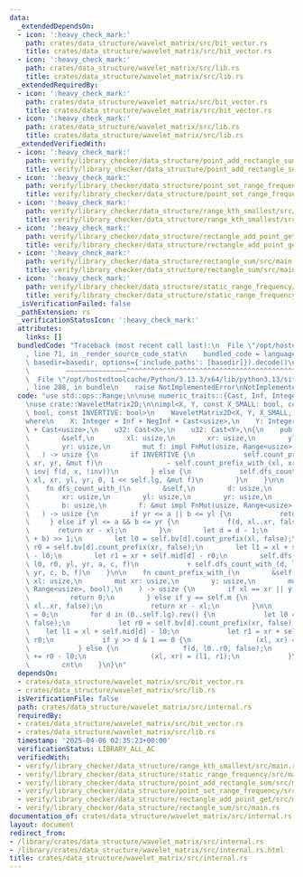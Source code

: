 ```yaml
---
data:
  _extendedDependsOn:
  - icon: ':heavy_check_mark:'
    path: crates/data_structure/wavelet_matrix/src/bit_vector.rs
    title: crates/data_structure/wavelet_matrix/src/bit_vector.rs
  - icon: ':heavy_check_mark:'
    path: crates/data_structure/wavelet_matrix/src/lib.rs
    title: crates/data_structure/wavelet_matrix/src/lib.rs
  _extendedRequiredBy:
  - icon: ':heavy_check_mark:'
    path: crates/data_structure/wavelet_matrix/src/bit_vector.rs
    title: crates/data_structure/wavelet_matrix/src/bit_vector.rs
  - icon: ':heavy_check_mark:'
    path: crates/data_structure/wavelet_matrix/src/lib.rs
    title: crates/data_structure/wavelet_matrix/src/lib.rs
  _extendedVerifiedWith:
  - icon: ':heavy_check_mark:'
    path: verify/library_checker/data_structure/point_add_rectangle_sum/src/main.rs
    title: verify/library_checker/data_structure/point_add_rectangle_sum/src/main.rs
  - icon: ':heavy_check_mark:'
    path: verify/library_checker/data_structure/point_set_range_frequency/src/main.rs
    title: verify/library_checker/data_structure/point_set_range_frequency/src/main.rs
  - icon: ':heavy_check_mark:'
    path: verify/library_checker/data_structure/range_kth_smallest/src/main.rs
    title: verify/library_checker/data_structure/range_kth_smallest/src/main.rs
  - icon: ':heavy_check_mark:'
    path: verify/library_checker/data_structure/rectangle_add_point_get/src/main.rs
    title: verify/library_checker/data_structure/rectangle_add_point_get/src/main.rs
  - icon: ':heavy_check_mark:'
    path: verify/library_checker/data_structure/rectangle_sum/src/main.rs
    title: verify/library_checker/data_structure/rectangle_sum/src/main.rs
  - icon: ':heavy_check_mark:'
    path: verify/library_checker/data_structure/static_range_frequency/src/main.rs
    title: verify/library_checker/data_structure/static_range_frequency/src/main.rs
  _isVerificationFailed: false
  _pathExtension: rs
  _verificationStatusIcon: ':heavy_check_mark:'
  attributes:
    links: []
  bundledCode: "Traceback (most recent call last):\n  File \"/opt/hostedtoolcache/Python/3.13.3/x64/lib/python3.13/site-packages/onlinejudge_verify/documentation/build.py\"\
    , line 71, in _render_source_code_stat\n    bundled_code = language.bundle(stat.path,\
    \ basedir=basedir, options={'include_paths': [basedir]}).decode()\n          \
    \         ~~~~~~~~~~~~~~~^^^^^^^^^^^^^^^^^^^^^^^^^^^^^^^^^^^^^^^^^^^^^^^^^^^^^^^^^^^^^^^^^^\n\
    \  File \"/opt/hostedtoolcache/Python/3.13.3/x64/lib/python3.13/site-packages/onlinejudge_verify/languages/rust.py\"\
    , line 288, in bundle\n    raise NotImplementedError\nNotImplementedError\n"
  code: "use std::ops::Range;\n\nuse numeric_traits::{Cast, Inf, Integer, NegInf};\n\
    \nuse crate::WaveletMatrix2D;\n\nimpl<X, Y, const X_SMALL: bool, const Y_SMALL:\
    \ bool, const INVERTIVE: bool>\n    WaveletMatrix2D<X, Y, X_SMALL, Y_SMALL, INVERTIVE>\n\
    where\n    X: Integer + Inf + NegInf + Cast<usize>,\n    Y: Integer + Inf + NegInf\
    \ + Cast<usize>,\n    u32: Cast<X>,\n    u32: Cast<Y>,\n{\n    pub(crate) fn count_with_(\n\
    \        &self,\n        xl: usize,\n        xr: usize,\n        yl: usize,\n\
    \        yr: usize,\n        mut f: impl FnMut(usize, Range<usize>, bool),\n \
    \   ) -> usize {\n        if INVERTIVE {\n            self.count_prefix_with_(xl,\
    \ xr, yr, &mut f)\n                - self.count_prefix_with_(xl, xr, yl, |d, x,\
    \ inv| f(d, x, !inv))\n        } else {\n            self.dfs_count_with_(self.lg,\
    \ xl, xr, yl, yr, 0, 1 << self.lg, &mut f)\n        }\n    }\n\n    #[allow(clippy::too_many_arguments)]\n\
    \    fn dfs_count_with_(\n        &self,\n        d: usize,\n        xl: usize,\n\
    \        xr: usize,\n        yl: usize,\n        yr: usize,\n        a: usize,\n\
    \        b: usize,\n        f: &mut impl FnMut(usize, Range<usize>, bool),\n \
    \   ) -> usize {\n        if yr <= a || b <= yl {\n            return 0;\n   \
    \     } else if yl <= a && b <= yr {\n            f(d, xl..xr, false);\n     \
    \       return xr - xl;\n        }\n        let d = d - 1;\n        let c = (a\
    \ + b) >> 1;\n        let l0 = self.bv[d].count_prefix(xl, false);\n        let\
    \ r0 = self.bv[d].count_prefix(xr, false);\n        let l1 = xl + self.mid[d]\
    \ - l0;\n        let r1 = xr + self.mid[d] - r0;\n        self.dfs_count_with_(d,\
    \ l0, r0, yl, yr, a, c, f)\n            + self.dfs_count_with_(d, l1, r1, yl,\
    \ yr, c, b, f)\n    }\n\n    fn count_prefix_with_(\n        &self,\n        mut\
    \ xl: usize,\n        mut xr: usize,\n        y: usize,\n        mut f: impl FnMut(usize,\
    \ Range<usize>, bool),\n    ) -> usize {\n        if xl == xr || y == 0 {\n  \
    \          return 0;\n        } else if y == self.m {\n            f(self.lg,\
    \ xl..xr, false);\n            return xr - xl;\n        }\n\n        let mut cnt\
    \ = 0;\n        for d in (0..self.lg).rev() {\n            let l0 = self.bv[d].count_prefix(xl,\
    \ false);\n            let r0 = self.bv[d].count_prefix(xr, false);\n        \
    \    let l1 = xl + self.mid[d] - l0;\n            let r1 = xr + self.mid[d] -\
    \ r0;\n            if y >> d & 1 == 0 {\n                (xl, xr) = (l0, r0);\n\
    \            } else {\n                f(d, l0..r0, false);\n                cnt\
    \ += r0 - l0;\n                (xl, xr) = (l1, r1);\n            }\n        }\n\
    \        cnt\n    }\n}\n"
  dependsOn:
  - crates/data_structure/wavelet_matrix/src/bit_vector.rs
  - crates/data_structure/wavelet_matrix/src/lib.rs
  isVerificationFile: false
  path: crates/data_structure/wavelet_matrix/src/internal.rs
  requiredBy:
  - crates/data_structure/wavelet_matrix/src/bit_vector.rs
  - crates/data_structure/wavelet_matrix/src/lib.rs
  timestamp: '2025-04-06 02:35:23+00:00'
  verificationStatus: LIBRARY_ALL_AC
  verifiedWith:
  - verify/library_checker/data_structure/range_kth_smallest/src/main.rs
  - verify/library_checker/data_structure/static_range_frequency/src/main.rs
  - verify/library_checker/data_structure/point_add_rectangle_sum/src/main.rs
  - verify/library_checker/data_structure/point_set_range_frequency/src/main.rs
  - verify/library_checker/data_structure/rectangle_add_point_get/src/main.rs
  - verify/library_checker/data_structure/rectangle_sum/src/main.rs
documentation_of: crates/data_structure/wavelet_matrix/src/internal.rs
layout: document
redirect_from:
- /library/crates/data_structure/wavelet_matrix/src/internal.rs
- /library/crates/data_structure/wavelet_matrix/src/internal.rs.html
title: crates/data_structure/wavelet_matrix/src/internal.rs
---
```

